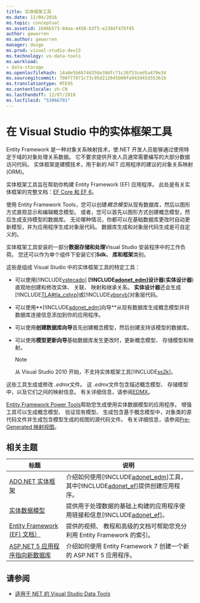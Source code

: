 ```yaml
---
title: 实体框架工具
ms.date: 11/04/2016
ms.topic: conceptual
ms.assetid: 1b06b573-84aa-4458-b3f5-e238df47bf45
author: gewarren
ms.author: gewarren
manager: douge
ms.prod: visual-studio-dev15
ms.technology: vs-data-tools
ms.workload:
- data-storage
ms.openlocfilehash: 14a0e5b6b746356e38dfc71c26f53ced5a470e34
ms.sourcegitcommit: 708f77071c73c95d212645b00fa943d45d35361b
ms.translationtype: MTE95
ms.contentlocale: zh-CN
ms.lasthandoff: 12/07/2018
ms.locfileid: "53066791"
---
```

# <a name="entity-framework-tools-in-visual-studio"></a>在 Visual Studio 中的实体框架工具

Entity Framework 是一种对象关系映射技术，使.NET 开发人员能够通过使用特定于域的对象处理关系数据。 它不要求提供开发人员通常需要编写的大部分数据访问代码。 实体框架是建模技术，用于新的.NET 应用程序的建议的对象关系映射 (ORM)。

实体框架工具旨在帮助你构建 Entity Framework (EF) 应用程序。 此处是有关实体框架的完整文档：[EF Core 和 EF 6](/ef/)。

使用 Entity Framework Tools，您可以创建*概念模型*从现有数据库，然后以图形方式直观显示和编辑概念模型。 或者，您可以首先以图形方式创建概念模型，然后生成支持模型的数据库。 无论哪种情况，你都可以在基础数据库更改时自动更新模型，并为应用程序生成对象层代码。 数据库生成和对象层代码生成是可自定义的。

实体框架工具安装的一部分**数据存储和处理**Visual Studio 安装程序中的工作负荷。 您还可以作为单个组件下安装它们**Sdk、 库和框架**类别。

这些是组成 Visual Studio 中的实体框架工具的特定工具：

- 可以使用[!INCLUDE[vstecado](../data-tools/includes/vstecado_md.md)]  **[!INCLUDE[adonet_edm](../data-tools/includes/adonet_edm_md.md)]设计器**(**实体设计器**) 直观地创建和修改实体、 关联、 映射和继承关系。 **实体设计器**还会生成[!INCLUDE[TLA#tla_cshrp](../data-tools/includes/tlasharptla_cshrp_md.md)]或[!INCLUDE[vbprvb](../code-quality/includes/vbprvb_md.md)]对象层代码。

- 可以使用**[!INCLUDE[adonet_edm](../data-tools/includes/adonet_edm_md.md)]向导**从现有数据库生成概念模型并将数据库连接信息添加到你的应用程序。

- 可以使用**创建数据库向导**首先创建概念模型，然后创建支持该模型的数据库。

- 可以使用**模型更新向导**基础数据库发生更改时，更新概念模型、 存储模型和映射。

  > [!NOTE]
  > 从 Visual Studio 2010 开始，不支持实体框架工具[!INCLUDE[ss2k](../data-tools/includes/ss2k_md.md)]。

这些工具生成或修改 *.edmx*文件。 这 *.edmx*文件包含描述概念模型、 存储模型中，以及它们之间的映射信息。 有关详细信息，请参阅[EDMX](https://docs.microsoft.com/ef/ef6/)。

[Entity Framework Power Tools](https://marketplace.visualstudio.com/items?itemName=EntityFrameworkTeam.EntityFrameworkPowerToolsBeta4)帮助您生成使用实体数据模型的应用程序。 增强工具可以生成概念模型、 验证现有模型、 生成包含基于概念模型中，对象类的源代码文件并生成包含模型生成的视图的源代码文件。 有关详细信息，请参阅[Pre-Generated 映射视图](https://docs.microsoft.com/ef/ef6/fundamentals/performance/pre-generated-views)。

## <a name="related-topics"></a>相关主题

| 标题 | 说明 |
| - | - |
| [ADO.NET 实体框架](/dotnet/framework/data/adonet/ef/index) | 介绍如何使用[!INCLUDE[adonet_edm](../data-tools/includes/adonet_edm_md.md)]工具，其中[!INCLUDE[adonet_ef](../data-tools/includes/adonet_ef_md.md)]提供创建应用程序。 |
| [实体数据模型](/dotnet/framework/data/adonet/entity-data-model) | 提供用于处理数据的基础上构建的应用程序使用链接和信息[!INCLUDE[adonet_ef](../data-tools/includes/adonet_ef_md.md)]。 |
| [Entity Framework (EF) 文档）](https://docs.microsoft.com/ef/ef6/get-started) | 提供的视频、 教程和高级的文档可帮助您充分利用 Entity Framework 的索引。 |
| [ASP.NET 5 应用程序指向新数据库](https://docs.efproject.net/en/latest/platforms/aspnetcore/new-db.html) | 介绍如何使用 Entity Framework 7 创建一个新的 ASP.NET 5 应用程序。 |

## <a name="see-also"></a>请参阅

- [适用于 NET 的 Visual Studio Data Tools](../data-tools/visual-studio-data-tools-for-dotnet.md)